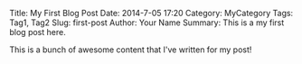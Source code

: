 Title: My First Blog Post
Date: 2014-7-05 17:20
Category: MyCategory
Tags: Tag1, Tag2
Slug: first-post
Author: Your Name
Summary: This is a my first blog post here.

This is a bunch of awesome content that I've written for my post!
